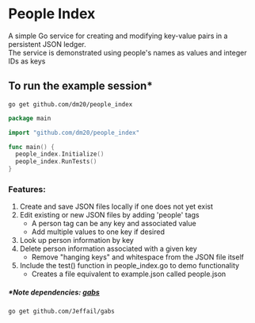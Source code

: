 # People Index
A simple Go service for creating and modifying key-value pairs in a persistent JSON ledger.  
The service is demonstrated using people's names as values and integer IDs as keys

## To run the example session*
    go get github.com/dm20/people_index    
    
```go
package main

import "github.com/dm20/people_index"

func main() {
  people_index.Initialize()
  people_index.RunTests()
}
```
### Features:
  1) Create and save JSON files locally if one does not yet exist
  2) Edit existing or new JSON files by adding 'people' tags  
     - A person tag can be any key and associated value
     - Add multiple values to one key if desired
  3) Look up person information by key
  4) Delete person information associated with a given key  
     - Remove "hanging keys" and whitespace from the JSON file itself
  5) Include the test() function in people_index.go to demo functionality
     - Creates a file equivalent to example.json called people.json  
       
         
           
##### *Note dependencies: <a href='https://github.com/Jeffail/gabs'>gabs</a>  

    go get github.com/Jeffail/gabs
